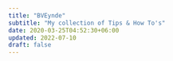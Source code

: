 ```yaml
---
title: "BVEynde"
subtitle: "My collection of Tips & How To's"
date: 2020-03-25T04:52:30+06:00
updated: 2022-07-10
draft: false
---
```


<!-- You can add a short description if you want -->

